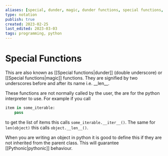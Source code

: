 ```yaml
---
aliases: [special, dunder, magic, dunder functions, special functions, magic functions]
type: notation
publish: true
created: 2023-02-25
last_edited: 2023-03-03
tags: programming, python
---
```

# Special Functions
This are also known as [[Special functions|dunder]] (double underscore) or [[Special functions|magic]] functions. They are signified by two underscores before and after its name i.e. \_\_len\_\_.

These functions are not normally called by the user, the are for the python interpreter to use. For example if you call 
```python
item in some_iterable:
	pass
```
to get the list of items this calls `some_iterable.__iter__()`. The same for `len(object)` this calls `object.__len__()`.

When you are writing an object in python it is good to define this if they are not inherited from the parent class. This will guarantee [[Pythonic|pythonic]] behaviour.
